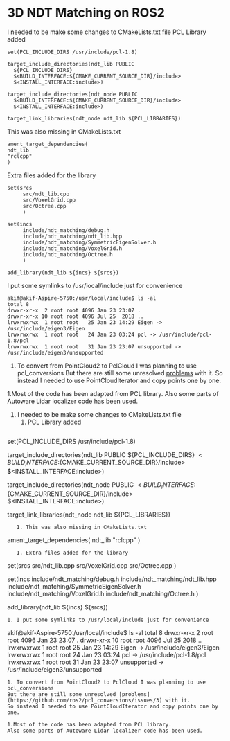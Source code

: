 # 3D NDT Matching on ROS2

I needed to be make some changes to CMakeLists.txt file
PCL Library added
```
set(PCL_INCLUDE_DIRS /usr/include/pcl-1.8) 

target_include_directories(ndt_lib PUBLIC
  ${PCL_INCLUDE_DIRS}
  $<BUILD_INTERFACE:${CMAKE_CURRENT_SOURCE_DIR}/include>
  $<INSTALL_INTERFACE:include>)

target_include_directories(ndt_node PUBLIC
  $<BUILD_INTERFACE:${CMAKE_CURRENT_SOURCE_DIR}/include>
  $<INSTALL_INTERFACE:include>)

target_link_libraries(ndt_node ndt_lib ${PCL_LIBRARIES})
```
This was also missing in CMakeLists.txt
   ```
ament_target_dependencies(
  ndt_lib
  "rclcpp"
)
```
Extra files added for the library
   ```
set(srcs
        src/ndt_lib.cpp
        src/VoxelGrid.cpp
        src/Octree.cpp
        )

set(incs
        include/ndt_matching/debug.h
        include/ndt_matching/ndt_lib.hpp
        include/ndt_matching/SymmetricEigenSolver.h
        include/ndt_matching/VoxelGrid.h
        include/ndt_matching/Octree.h
        )

add_library(ndt_lib ${incs} ${srcs})
```
I put some symlinks to /usr/local/include just for convenience
```
akif@akif-Aspire-5750:/usr/local/include$ ls -al
total 8
drwxr-xr-x  2 root root 4096 Jan 23 23:07 .
drwxr-xr-x 10 root root 4096 Jul 25  2018 ..
lrwxrwxrwx  1 root root   25 Jan 23 14:29 Eigen -> /usr/include/eigen3/Eigen
lrwxrwxrwx  1 root root   24 Jan 23 03:24 pcl -> /usr/include/pcl-1.8/pcl
lrwxrwxrwx  1 root root   31 Jan 23 23:07 unsupported -> /usr/include/eigen3/unsupported
```
1. To convert from PointCloud2 to PclCloud I was planning to use pcl_conversions
But there are still some unresolved [problems](https://github.com/ros2/pcl_conversions/issues/3) with it.
So instead I needed to use PointCloudIterator and copy points one by one.

1.Most of the code has been adapted from PCL library.
Also some parts of Autoware Lidar localizer code has been used.







1. I needed to be make some changes to CMakeLists.txt file
   1. PCL Library added
   ```
set(PCL_INCLUDE_DIRS /usr/include/pcl-1.8) 

target_include_directories(ndt_lib PUBLIC
  ${PCL_INCLUDE_DIRS}
  $<BUILD_INTERFACE:${CMAKE_CURRENT_SOURCE_DIR}/include>
  $<INSTALL_INTERFACE:include>)

target_include_directories(ndt_node PUBLIC
  $<BUILD_INTERFACE:${CMAKE_CURRENT_SOURCE_DIR}/include>
  $<INSTALL_INTERFACE:include>)

target_link_libraries(ndt_node ndt_lib ${PCL_LIBRARIES})
```
   1. This was also missing in CMakeLists.txt
   ```
ament_target_dependencies(
  ndt_lib
  "rclcpp"
)
```
   1. Extra files added for the library
   ```
set(srcs
        src/ndt_lib.cpp
        src/VoxelGrid.cpp
        src/Octree.cpp
        )

set(incs
        include/ndt_matching/debug.h
        include/ndt_matching/ndt_lib.hpp
        include/ndt_matching/SymmetricEigenSolver.h
        include/ndt_matching/VoxelGrid.h
        include/ndt_matching/Octree.h
        )

add_library(ndt_lib ${incs} ${srcs})
```
1. I put some symlinks to /usr/local/include just for convenience
```
akif@akif-Aspire-5750:/usr/local/include$ ls -al
total 8
drwxr-xr-x  2 root root 4096 Jan 23 23:07 .
drwxr-xr-x 10 root root 4096 Jul 25  2018 ..
lrwxrwxrwx  1 root root   25 Jan 23 14:29 Eigen -> /usr/include/eigen3/Eigen
lrwxrwxrwx  1 root root   24 Jan 23 03:24 pcl -> /usr/include/pcl-1.8/pcl
lrwxrwxrwx  1 root root   31 Jan 23 23:07 unsupported -> /usr/include/eigen3/unsupported
```
1. To convert from PointCloud2 to PclCloud I was planning to use pcl_conversions
But there are still some unresolved [problems](https://github.com/ros2/pcl_conversions/issues/3) with it.
So instead I needed to use PointCloudIterator and copy points one by one.

1.Most of the code has been adapted from PCL library.
Also some parts of Autoware Lidar localizer code has been used.



